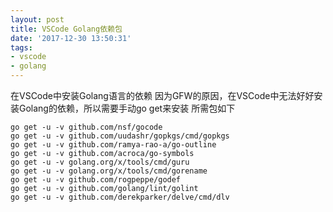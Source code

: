 ```yaml
---
layout: post
title: VSCode Golang依赖包
date: '2017-12-30 13:50:31'
tags:
- vscode
- golang
---
```


在VSCode中安装Golang语言的依赖
因为GFW的原因，在VSCode中无法好好安装Golang的依赖，所以需要手动go get来安装
所需包如下
``` Log
go get -u -v github.com/nsf/gocode
go get -u -v github.com/uudashr/gopkgs/cmd/gopkgs
go get -u -v github.com/ramya-rao-a/go-outline
go get -u -v github.com/acroca/go-symbols
go get -u -v golang.org/x/tools/cmd/guru
go get -u -v golang.org/x/tools/cmd/gorename
go get -u -v github.com/rogpeppe/godef
go get -u -v github.com/golang/lint/golint
go get -u -v github.com/derekparker/delve/cmd/dlv
```
